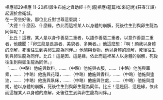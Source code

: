 相應部29相應 11-20經/卵生布施之資助經十則(龍相應/蘊篇/如來記說)(莊春江譯)  
起源於舍衛城。  
在一旁坐好後，那位比丘對世尊這麼說：  
「大德！什麼因、什麼緣，依此而這裡某人以身體的崩解，死後往生到與卵生龍為同伴呢？」  
「比丘！這裡，某人是以身作善惡二重者，以語作善惡二重者，以意作善惡二重者，他聽聞：『卵生龍是長壽者、美貌者、多樂者。』他這麼想：『啊！願我以身體的崩解，死後往生到與卵生龍為同伴。』他施與食物，他以身體的崩解，死後往生到與卵生龍為同伴。比丘！這是因、這是緣，依此而這裡某人以身體的崩解，死後往生到與卵生龍為同伴。」  
「……（中略）他施與飲料，……（中略）他施與衣服，……（中略）他施與車乘，……（中略）他施與花環，……（中略）他施與香料，……（中略）他施與塗油，……（中略）他施與臥床，……（中略）他施與住處，……（中略）他施與燈燭，他以身體的崩解，死後往生到與卵生龍為同伴。比丘！這是因、這是緣，依此而這裡某人以身體的崩解，死後往生到與卵生龍為同伴。」  
  
  
